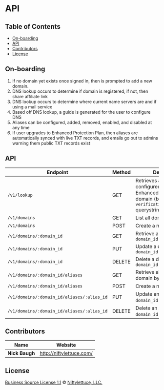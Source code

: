 # API


## Table of Contents

* [On-boarding](#on-boarding)
* [API](#api)
* [Contributors](#contributors)
* [License](#license)


## On-boarding

1. If no domain yet exists once signed in, then is prompted to add a new domain.
2. DNS lookup occurs to determine if domain is registered, if not, then share affiliate link
3. DNS lookup occurs to determine where current name servers are and if using a mail service
4. Based off DNS lookup, a guide is generated for the user to configure DNS
5. Aliases can be configured, added, removed, enabled, and disabled at any time
6. If user upgrades to Enhanced Protection Plan, then aliases are automatically synced with live TXT records, and emails go out to admins warning them public TXT records exist


## API

| Endpoint                                   | Method | Description                                                                                                       |
| ------------------------------------------ | ------ | ----------------------------------------------------------------------------------------------------------------- |
| `/v1/lookup`                               | GET    | Retrieves aliases configured for an Enhanced Protection plan domain (by `?verification_record=value` querystring) |
| `/v1/domains`                              | GET    | List all domains                                                                                                  |
| `/v1/domains`                              | POST   | Create a new domain                                                                                               |
| `/v1/domains/:domain_id`                   | GET    | Retrieve a domain by `domain_id`                                                                                  |
| `/v1/domains/:domain_id`                   | PUT    | Update a domain by `domain_id`                                                                                    |
| `/v1/domains/:domain_id`                   | DELETE | Delete a domain by `domain_id`                                                                                    |
| `/v1/domains/:domain_id/aliases`           | GET    | Retrieve all aliases for a domain by `domain_id`                                                                  |
| `/v1/domains/:domain_id/aliases`           | POST   | Create a new alias                                                                                                |
| `/v1/domains/:domain_id/aliases/:alias_id` | PUT    | Update an alias by `domain_id` and `alias_id`                                                                     |
| `/v1/domains/:domain_id/aliases/:alias_id` | DELETE | Delete an alias by `domain_id` and `alias_id`                                                                     |


## Contributors

| Name           | Website                    |
| -------------- | -------------------------- |
| **Nick Baugh** | <http://niftylettuce.com/> |


## License

[Business Source License 1.1](https://github.com/forwardemail/forwardemail.net/blob/master/LICENSE) © [Niftylettuce, LLC.](https://niftylettuce.com/)


## 
